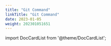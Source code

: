```yaml
---
title: "Git Command"
linkTitle: "Git Command"
date: 2023-01-05
weight: 202301051651
---
```


import DocCardList from '@theme/DocCardList';

<DocCardList />
